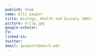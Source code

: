 ```yaml
---
publish: true
name: Elli Gasper
title: Biology, Health and Society (BHS)
picture: ellig.jpg
google-scholar: 
CV:
linked-in: 
twitter:
email: gasperel@umich.edu
---
```

